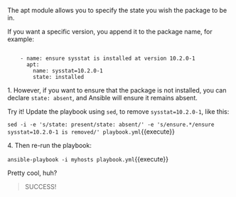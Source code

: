 
The apt module allows you to specify the state you wish the package to be in.

If you want a specific version, you append it to the package name, for example:

```

    - name: ensure sysstat is installed at version 10.2.0-1
      apt:
        name: sysstat=10.2.0-1
        state: installed

```

1\. However, if you want to ensure that the package is not installed, you can declare `state: absent`, and Ansible will ensure it remains absent.

Try it! Update the playbook using `sed`, to remove `sysstat=10.2.0-1`, like this:

`sed -i -e 's/state: present/state: absent/' -e 's/ensure.*/ensure sysstat=10.2.0-1 is removed/' playbook.yml`{{execute}}

4\. Then re-run the playbook:

`ansible-playbook -i myhosts playbook.yml`{{execute}}

Pretty cool, huh?

>SUCCESS!
